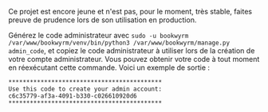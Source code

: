 Ce projet est encore jeune et n'est pas, pour le moment, très stable, faites preuve de prudence lors de son utilisation en production.

Générez le code administrateur avec `sudo -u bookwyrm /var/www/bookwyrm/venv/bin/python3 /var/www/bookwyrm/manage.py admin_code`,
et copiez le code administrateur à utiliser lors de la création de votre compte administrateur. Vous pouvez obtenir votre code
à tout moment en réexécutant cette commande. Voici un exemple de sortie :
```
*******************************************
Use this code to create your admin account:
c6c35779-af3a-4091-b330-c026610920d6
*******************************************
```

